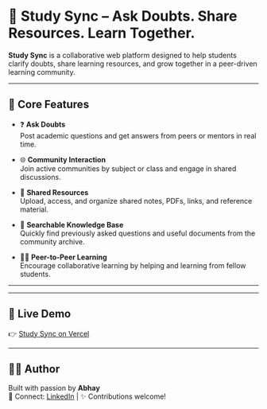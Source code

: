 # 📘 Study Sync – Ask Doubts. Share Resources. Learn Together.

**Study Sync** is a collaborative web platform designed to help students clarify doubts, share learning resources, and grow together in a peer-driven learning community.

---

## 🌟 Core Features

- ❓ **Ask Doubts**  
  Post academic questions and get answers from peers or mentors in real time.

- 🌐 **Community Interaction**  
  Join active communities by subject or class and engage in shared discussions.

- 📂 **Shared Resources**  
  Upload, access, and organize shared notes, PDFs, links, and reference material.

- 🔎 **Searchable Knowledge Base**  
  Quickly find previously asked questions and useful documents from the community archive.

- 🧑‍🏫 **Peer-to-Peer Learning**  
  Encourage collaborative learning by helping and learning from fellow students.

---


---

## 🔗 Live Demo

👉 [Study Sync on Vercel](https://vercel.com/abhay-0312s-projects/study_sync)

---

## 👨‍💻 Author

Built with passion by **Abhay**  
📧 Connect: [LinkedIn](https://www.linkedin.com/in/abhay-608339248/) | ✨ Contributions welcome!
